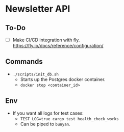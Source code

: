 # Newsletter API

## To-Do
- [ ] Make CI/CD integration with fly. https://fly.io/docs/reference/configuration/

## Commands
* `./scripts/init_db.sh`
    - Starts up the Postgres docker container.
    - `docker stop <container_id>`

## Env
- If you want all logs for test cases:
    - `TEST_LOG=true cargo test health_check_works`
    - Can be piped to `bunyan`. 
